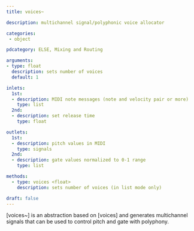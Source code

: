```yaml
---
title: voices~

description: multichannel signal/polyphonic voice allocator

categories:
 - object

pdcategory: ELSE, Mixing and Routing

arguments:
- type: float
  description: sets number of voices
  default: 1

inlets:
  1st:
  - description: MIDI note messages (note and velocity pair or more)
    type: list
  2nd:
  - description: set release time
    type: float

outlets:
  1st:
  - description: pitch values in MIDI
    type: signals
  2nd:
  - description: gate values normalized to 0-1 range
    type: list

methods:
  - type: voices <float>
    description: sets number of voices (in list mode only)

draft: false
---
```


[voices~] is an abstraction based on [voices] and generates multichannel signals that can be used to control pitch and gate with polyphony.